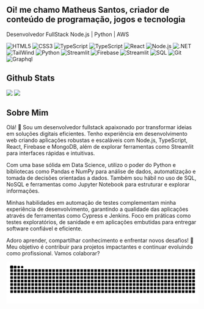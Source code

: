 ## Oi! me chamo Matheus Santos, criador de conteúdo de programação, jogos e tecnologia

Desenvolvedor FullStack Node.js | Python | AWS

![HTML5](https://img.shields.io/badge/HTML5-000?style=for-the-badge&logo=html5)
![CSS3](https://img.shields.io/badge/CSS3-000?style=for-the-badge&logo=css3&logoColor=264CE4)
![TypeScript](https://img.shields.io/badge/Javascript-000?style=for-the-badge&logo=javascript)
![TypeScript](https://img.shields.io/badge/TypeScript-000?style=for-the-badge&logo=typescript)
![React](https://img.shields.io/badge/react-000?style=for-the-badge&logo=react)
![Node.js](https://img.shields.io/badge/Node.js-000?style=for-the-badge&logo=node.js&logoColor=76ad64)
![.NET](https://img.shields.io/badge/.net-black?style=for-the-badge&logo=dotnet)
![TailWind](https://img.shields.io/badge/TailWind-000?style=for-the-badge&logo=TailWindcss)
![Python](https://img.shields.io/badge/Python-000?style=for-the-badge&logo=python)
![Streamlit](https://img.shields.io/badge/Streamlit-000?style=for-the-badge&logo=streamlit)
![Firebase](https://img.shields.io/badge/firebase-000?style=for-the-badge&logo=firebase&logoColor=ffcc26)
![Streamlit](https://img.shields.io/badge/mongodb-000?style=for-the-badge&logo=mongodb)
![SQL](https://img.shields.io/badge/MySQL-000?style=for-the-badge&logo=mysql&logoColor=823085) 
![Git](https://img.shields.io/badge/Git-000.svg?style=for-the-badge&logo=Git&logoColor=F05032)
![Graphql](https://img.shields.io/badge/graphql-000?style=for-the-badge&logo=graphql&logoColor=e73aaf) 


## Github Stats
<div>
  <img height="180em" src="https://github-readme-stats.vercel.app/api?username=Matheus153&theme=react&show_icons=true"/>
  <img height="180em" src="https://github-readme-stats-git-masterrstaa-rickstaa.vercel.app/api/top-langs/?username=Matheus153&layout=compact&theme=react&show_icons=true)"/>
</div>

## Sobre Mim

Olá! 👋 Sou um desenvolvedor fullstack apaixonado por transformar ideias em soluções digitais eficientes. Tenho experiência em desenvolvimento web criando aplicações robustas e escaláveis com Node.js, TypeScript, React, Firebase e MongoDB, além de explorar ferramentas como Streamlit para interfaces rápidas e intuitivas.

Com uma base sólida em Data Science, utilizo o poder do Python e bibliotecas como Pandas e NumPy para análise de dados, automatização e tomada de decisões orientadas a dados. Também sou hábil no uso de SQL, NoSQL e ferramentas como Jupyter Notebook para estruturar e explorar informações.

Minhas habilidades em automação de testes complementam minha experiência de desenvolvimento, garantindo a qualidade das aplicações através de ferramentas como Cypress e Jenkins. Foco em práticas como testes exploratórios, de sanidade e em aplicações embutidas para entregar software confiável e eficiente.

Adoro aprender, compartilhar conhecimento e enfrentar novos desafios! 🚀 Meu objetivo é contribuir para projetos impactantes e continuar evoluindo como profissional. Vamos colaborar?

<picture align="center">
  <source media="(prefers-color-scheme: dark)" srcset="https://raw.githubusercontent.com/matheus153/matheus153/output/github-contribution-grid-snake-dark.svg">
  <source media="(prefers-color-scheme: light)" srcset="https://raw.githubusercontent.com/matheus153/matheus153/output/github-contribution-grid-snake-dark.svg">
  <img align="center" alt="github contribution grid snake animation" src="https://raw.githubusercontent.com/matheus153/matheus153/output/github-contribution-grid-snake.svg">
</picture>


